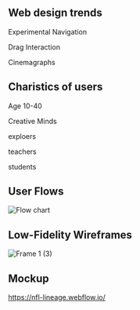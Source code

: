 ## Web design trends 
Experimental Navigation

Drag Interaction

Cinemagraphs

## Charistics of users 

Age 10-40

Creative Minds 

exploers

teachers 

students 

##  User Flows

![Flow chart](https://github.com/user-attachments/assets/fc98be4a-9174-4e14-ab0b-ae39fdfc076d)

##  Low-Fidelity Wireframes
![Frame 1 (3)](https://github.com/user-attachments/assets/10df8515-3222-44f9-946c-de192f5ed93c)

## Mockup 
https://nfl-lineage.webflow.io/
